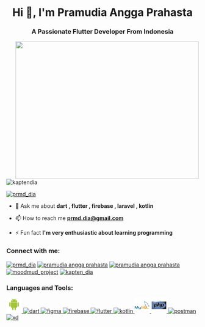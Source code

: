 <h1 align="center">Hi 👋, I'm Pramudia Angga Prahasta</h1>
<h3 align="center">A Passionate Flutter Developer From Indonesia </h3>
<img align="right" width="480" height="360" src="https://media2.giphy.com/media/xUA7bdpLxQhsSQdyog/giphy.gif?cid=790b76119452d1b483f372f4f0802e7d4acf9e4ac34b8322&rid=giphy.gif">


<p align="left"> <img src="https://komarev.com/ghpvc/?username=kaptendia&label=Profile%20views&color=0e75b6&style=flat" alt="kaptendia" /> </p>

<p align="left"> <a href="https://twitter.com/prmd_dia" target="blank"><img src="https://img.shields.io/twitter/follow/prmd_dia?logo=twitter&style=for-the-badge" alt="prmd_dia" /></a> </p>

- 💬 Ask me about **dart , flutter , firebase , laravel , kotlin**

- 📫 How to reach me **prmd.dia@gmail.com**

- ⚡ Fun fact **I'm very enthusiastic about learning programming**

<h3 align="left">Connect with me:</h3>
<p align="left">
<a href="https://twitter.com/prmd_dia" target="blank"><img align="center" src="https://raw.githubusercontent.com/rahuldkjain/github-profile-readme-generator/master/src/images/icons/Social/twitter.svg" alt="prmd_dia" height="30" width="40" /></a>
<a href="https://www.linkedin.com/in/pramudia-angga-prahasta-06a49121b" target="blank"><img align="center" src="https://raw.githubusercontent.com/rahuldkjain/github-profile-readme-generator/master/src/images/icons/Social/linked-in-alt.svg" alt="pramudia angga prahasta" height="30" width="40" /></a>
<a href="https://web.facebook.com/pramudia.angga.1/" target="blank"><img align="center" src="https://raw.githubusercontent.com/rahuldkjain/github-profile-readme-generator/master/src/images/icons/Social/facebook.svg" alt="pramudia angga prahasta" height="30" width="40" /></a>
<a href="https://instagram.com/moodmud_project" target="blank"><img align="center" src="https://raw.githubusercontent.com/rahuldkjain/github-profile-readme-generator/master/src/images/icons/Social/instagram.svg" alt="moodmud_project" height="30" width="40" /></a>
<a href="https://www.hackerrank.com/kapten_dia" target="blank"><img align="center" src="https://raw.githubusercontent.com/rahuldkjain/github-profile-readme-generator/master/src/images/icons/Social/hackerrank.svg" alt="kapten_dia" height="30" width="40" /></a>
</p>

<h3 align="left">Languages and Tools:</h3>
<p align="left"> <a href="https://developer.android.com" target="_blank" rel="noreferrer"> <img src="https://raw.githubusercontent.com/devicons/devicon/master/icons/android/android-original-wordmark.svg" alt="android" width="40" height="40"/> </a> <a href="https://dart.dev" target="_blank" rel="noreferrer"> <img src="https://www.vectorlogo.zone/logos/dartlang/dartlang-icon.svg" alt="dart" width="40" height="40"/> </a> <a href="https://www.figma.com/" target="_blank" rel="noreferrer"> <img src="https://www.vectorlogo.zone/logos/figma/figma-icon.svg" alt="figma" width="40" height="40"/> </a> <a href="https://firebase.google.com/" target="_blank" rel="noreferrer"> <img src="https://www.vectorlogo.zone/logos/firebase/firebase-icon.svg" alt="firebase" width="40" height="40"/> </a> <a href="https://flutter.dev" target="_blank" rel="noreferrer"> <img src="https://www.vectorlogo.zone/logos/flutterio/flutterio-icon.svg" alt="flutter" width="40" height="40"/> </a> <a href="https://kotlinlang.org" target="_blank" rel="noreferrer"> <img src="https://www.vectorlogo.zone/logos/kotlinlang/kotlinlang-icon.svg" alt="kotlin" width="40" height="40"/> </a> <a href="https://www.mysql.com/" target="_blank" rel="noreferrer"> <img src="https://raw.githubusercontent.com/devicons/devicon/master/icons/mysql/mysql-original-wordmark.svg" alt="mysql" width="40" height="40"/> </a> <a href="https://www.php.net" target="_blank" rel="noreferrer"> <img src="https://raw.githubusercontent.com/devicons/devicon/master/icons/php/php-original.svg" alt="php" width="40" height="40"/> </a> <a href="https://postman.com" target="_blank" rel="noreferrer"> <img src="https://www.vectorlogo.zone/logos/getpostman/getpostman-icon.svg" alt="postman" width="40" height="40"/> </a> <a href="https://www.adobe.com/products/xd.html" target="_blank" rel="noreferrer"> <img src="https://cdn.worldvectorlogo.com/logos/adobe-xd.svg" alt="xd" width="40" height="40"/> </a> </p>
